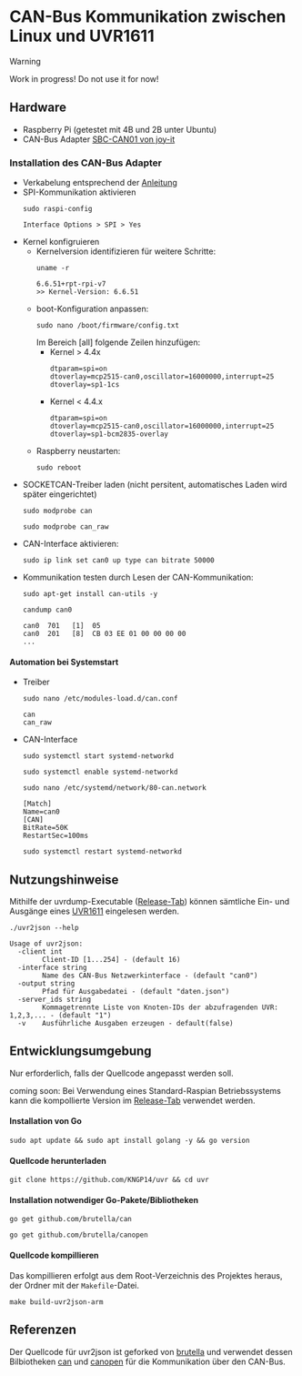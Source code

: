 # CAN-Bus Kommunikation zwischen Linux und UVR1611

> [!WARNING]
> Work in progress! Do not use it for now!

## Hardware
- Raspberry Pi (getestet mit 4B und 2B unter Ubuntu)
- CAN-Bus Adapter [SBC-CAN01 von joy-it][canbusadapter]

### Installation des CAN-Bus Adapter
- Verkabelung entsprechend der [Anleitung][canbusadapterdocs]
- SPI-Kommunikation aktivieren
  ```
  sudo raspi-config
  ```
  ```
  Interface Options > SPI > Yes
  ```
- Kernel konfigruieren
  - Kernelversion identifizieren für weitere Schritte:
    ```
    uname -r
    ```
    ```
    6.6.51+rpt-rpi-v7
    >> Kernel-Version: 6.6.51
    ```
  - boot-Konfiguration anpassen:
    ```
    sudo nano /boot/firmware/config.txt
    ```
    Im Bereich [all] folgende Zeilen hinzufügen:
    - Kernel > 4.4x
      ```
      dtparam=spi=on 
      dtoverlay=mcp2515-can0,oscillator=16000000,interrupt=25 
      dtoverlay=sp1-1cs
      ```
    - Kernel < 4.4.x
      ```
      dtparam=spi=on 
      dtoverlay=mcp2515-can0,oscillator=16000000,interrupt=25 
      dtoverlay=sp1-bcm2835-overlay 
      ```
  - Raspberry neustarten:
    ```
    sudo reboot
    ```
- SOCKETCAN-Treiber laden (nicht persitent, automatisches Laden wird später eingerichtet)
  ```
  sudo modprobe can
  ```
  ```
  sudo modprobe can_raw
  ```
- CAN-Interface aktivieren:
  ```
  sudo ip link set can0 up type can bitrate 50000
  ```
- Kommunikation testen durch Lesen der CAN-Kommunikation:
  ```
  sudo apt-get install can-utils -y
  ```
  ```
  candump can0
  ```
  ```
  can0  701   [1]  05
  can0  201   [8]  CB 03 EE 01 00 00 00 00
  ...
  ```
#### Automation bei Systemstart
- Treiber
  ```
  sudo nano /etc/modules-load.d/can.conf
  ```
  ```
  can
  can_raw
  ```
- CAN-Interface
  ```
  sudo systemctl start systemd-networkd
  ```
  ```
  sudo systemctl enable systemd-networkd
  ```
  ```
  sudo nano /etc/systemd/network/80-can.network
  ```
  ```
  [Match]
  Name=can0
  [CAN]
  BitRate=50K
  RestartSec=100ms
  ```
  ```
  sudo systemctl restart systemd-networkd
  ```
## Nutzungshinweise

Mithilfe der uvrdump-Executable ([Release-Tab][releasetab]) können sämtliche Ein- und Ausgänge eines [UVR1611][uvr1611] eingelesen werden.
```
./uvr2json --help
```
```
Usage of uvr2json:
  -client int
    	Client-ID [1...254] - (default 16)
  -interface string
    	Name des CAN-Bus Netzwerkinterface - (default "can0")
  -output string
    	Pfad für Ausgabedatei - (default "daten.json")
  -server_ids string
    	Kommagetrennte Liste von Knoten-IDs der abzufragenden UVR: 1,2,3,... - (default "1")
  -v	Ausführliche Ausgaben erzeugen - default(false)
```

## Entwicklungsumgebung
Nur erforderlich, falls der Quellcode angepasst werden soll.

coming soon: Bei Verwendung eines Standard-Raspian Betriebssystems kann die kompollierte Version im [Release-Tab][releasetab] verwendet werden.

#### Installation von Go
```
sudo apt update && sudo apt install golang -y && go version
```
#### Quellcode herunterladen
```
git clone https://github.com/KNGP14/uvr && cd uvr
```
#### Installation notwendiger Go-Pakete/Bibliotheken
```
go get github.com/brutella/can
```
```
go get github.com/brutella/canopen
```
#### Quellcode kompillieren
Das kompillieren erfolgt aus dem Root-Verzeichnis des Projektes heraus, der Ordner mit der `Makefile`-Datei.
```
make build-uvr2json-arm
```

## Referenzen
Der Quellcode für uvr2json ist geforked von [brutella][uvrdump] und verwendet dessen Bilbiotheken [can][can] und [canopen][canopen] für die Kommunikation über den CAN-Bus.

[can]: https://github.com/brutella/can
[canopen]: https://github.com/brutella/canopen
[uvrdump]: https://github.com/brutella/uvr
[uvr1611]: https://www.ta.co.at/fileadmin/Downloads/Betriebsanleitungen/00_Auslauftypen/UVR1611/Manual_UVR1611_A4.03-2.pdf
[canbusadapter]: https://joy-it.net/de/products/SBC-CAN01
[canbusadapterdocs]: https://joy-it.net/files/files/Produkte/SBC-CAN01/SBC-CAN01-Anleitung-20201021.pdf
[releasetab]: https://github.com/KNGP14/uvr/releases
